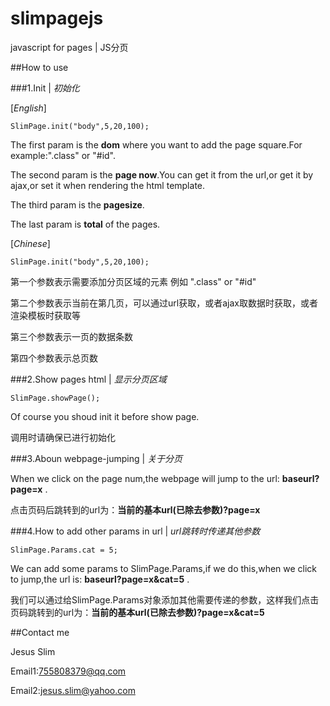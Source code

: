 # slimpagejs
javascript for pages | JS分页

##How to use
	
###1.Init | *初始化*

[*English*]

`SlimPage.init("body",5,20,100);`

The first param is the __dom__ where you want to add the page square.For example:".class" or "#id".

The second param is the __page now__.You can get it from the url,or get it by ajax,or set it when rendering the html template.

The third param is the __pagesize__.

The last param is __total__ of the pages.

[*Chinese*]

`SlimPage.init("body",5,20,100);`

第一个参数表示需要添加分页区域的元素 例如 ".class" or "#id"

第二个参数表示当前在第几页，可以通过url获取，或者ajax取数据时获取，或者渲染模板时获取等

第三个参数表示一页的数据条数

第四个参数表示总页数

###2.Show pages html | *显示分页区域*

`SlimPage.showPage();`

Of course you shoud init it before show page.

调用时请确保已进行初始化

###3.Aboun webpage-jumping | *关于分页*

When we click on the page num,the webpage will jump to the url: __baseurl?page=x__ .

点击页码后跳转到的url为：__当前的基本url(已除去参数)?page=x__

###4.How to add other params in url | *url跳转时传递其他参数*

`SlimPage.Params.cat = 5;`

We can add some params to SlimPage.Params,if we do this,when we click to jump,the url is: __baseurl?page=x&cat=5__ .

我们可以通过给SlimPage.Params对象添加其他需要传递的参数，这样我们点击页码跳转到的url为：__当前的基本url(已除去参数)?page=x&cat=5__

##Contact me

Jesus Slim

Email1:[755808379@qq.com]

Email2:[jesus.slim@yahoo.com]

[755808379@qq.com]:mailto:755808379@qq.com
[jesus.slim@yahoo.com]:mailto:jesus.slim@yahoo.com
